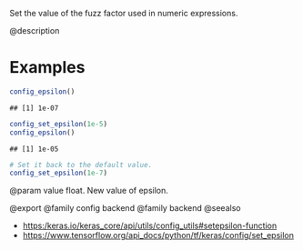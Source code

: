 Set the value of the fuzz factor used in numeric expressions.

@description

# Examples

```r
config_epsilon()
```

```
## [1] 1e-07
```


```r
config_set_epsilon(1e-5)
config_epsilon()
```

```
## [1] 1e-05
```


```r
# Set it back to the default value.
config_set_epsilon(1e-7)
```

@param value
float. New value of epsilon.

@export
@family config backend
@family backend
@seealso
+ <https:/keras.io/keras_core/api/utils/config_utils#setepsilon-function>
+ <https://www.tensorflow.org/api_docs/python/tf/keras/config/set_epsilon>

